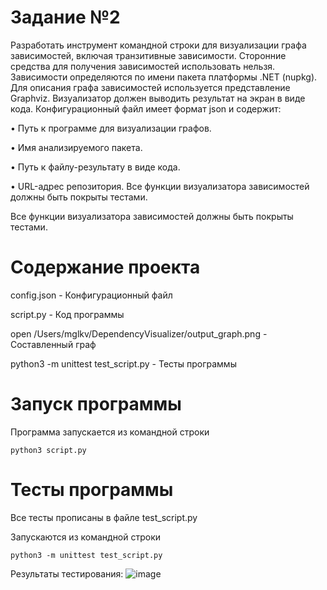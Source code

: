 # Задание №2

Разработать инструмент командной строки для визуализации графа зависимостей, включая транзитивные зависимости. Сторонние средства для получения зависимостей использовать нельзя.
Зависимости определяются по имени пакета платформы .NET (nupkg). Для описания графа зависимостей используется представление
Graphviz.
Визуализатор должен выводить результат на экран в виде кода.
Конфигурационный файл имеет формат json и содержит:

• Путь к программе для визуализации графов.

• Имя анализируемого пакета.

• Путь к файлу-результату в виде кода.

• URL-адрес репозитория. Все функции визуализатора зависимостей должны быть покрыты тестами.

Все функции визуализатора зависимостей должны быть покрыты тестами.

# Cодержание проекта
config.json - Конфигурационный файл 

script.py - Код программы

open /Users/mglkv/DependencyVisualizer/output_graph.png - Cоставленный граф

python3 -m unittest test_script.py - Тесты программы


# Запуск программы

Программа запускается из командной строки 
~~~
python3 script.py
~~~

# Тесты программы
Все тесты прописаны в файле test_script.py

Запускаются из командной строки 

```
python3 -m unittest test_script.py
```
Результаты тестирования:
![image](https://github.com/user-attachments/assets/6ca6005a-6755-4a68-b07f-e14a11d48fcc)
